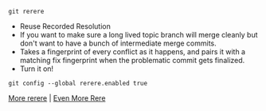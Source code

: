 `git rerere`

- Reuse Recorded Resolution
- If you want to make sure a long lived topic branch will merge cleanly but don't want to have a bunch of intermediate merge commits.
- Takes a fingerprint of every conflict as it happens, and pairs it with a matching fix fingerprint when the problematic commit gets finalized.
- Turn it on!

`git config --global rerere.enabled true`

[More rerere](https://git-scm.com/blog/2010/03/08/rerere.html) | [Even More Rere](https://hackernoon.com/fix-conflicts-only-once-with-git-rerere-7d116b2cec67#.68npc8l2p)
